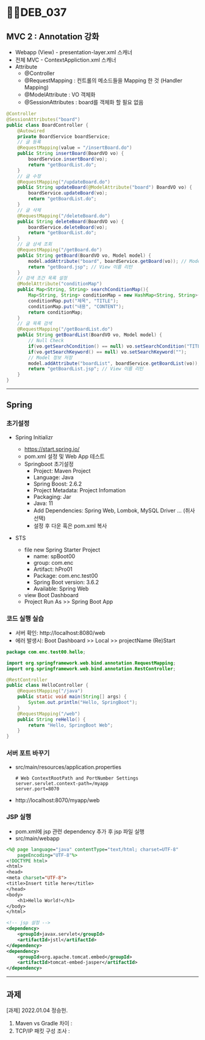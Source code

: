 # DEB_037



## MVC 2 : Annotation 강화

* Webapp (View) - presentation-layer.xml 스캐너
* 전체 MVC - ContextAppliction.xml 스캐너
* Attribute
  * @Controller 
  * @RequestMapping : 컨트롤의 메소드들을 Mapping 한 것 (Handler Mapping)
  * @ModelAttribute : VO 객체화
  * @SessionAttributes : board를 객체화 할 필요 없음

```java
@Controller
@SessionAttributes("board")
public class BoardController {
	@Autowired
	private BoardService boardService;
	// 글 등록
	@RequestMapping(value = "/insertBoard.do")
	public String insertBoard(BoardVO vo) {
		boardService.insertBoard(vo);
		return "getBoardList.do";
	}
	// 글 수정
	@RequestMapping("/updateBoard.do")
	public String updateBoard(@ModelAttribute("board") BoardVO vo) {			
		boardService.updateBoard(vo);
		return "getBoardList.do";
	}
	// 글 삭제
	@RequestMapping("/deleteBoard.do")
	public String deleteBoard(BoardVO vo) {
		boardService.deleteBoard(vo);
		return "getBoardList.do";
	}
	// 글 상세 조회
	@RequestMapping("/getBoard.do")
	public String getBoard(BoardVO vo, Model model) {
		model.addAttribute("board", boardService.getBoard(vo)); // Model 정보 저장
		return "getBoard.jsp"; // View 이름 리턴
	}
	// 검색 조건 목록 설정
	@ModelAttribute("conditionMap")
	public Map<String, String> searchConditionMap(){
		Map<String, String> conditionMap = new HashMap<String, String>();
		conditionMap.put("제목", "TITLE");
		conditionMap.put("내용", "CONTENT");
		return conditionMap;
	}
	// 글 목록 검색
	@RequestMapping("/getBoardList.do")
	public String getBoardList(BoardVO vo, Model model) {
		// Null Check
		if(vo.getSearchCondition() == null) vo.setSearchCondition("TITLE");
		if(vo.getSearchKeyword() == null) vo.setSearchKeyword("");
		// Model 정보 저장
		model.addAttribute("boardList", boardService.getBoardList(vo));		
		return "getBoardList.jsp"; // View 이름 리턴
	}
}
```

---

## Spring 

### 초기설정

* Spring Initializr
  * https://start.spring.io/
  * pom.xml 설정 및 Web App 테스트
  * Springboot 초기설정 
    * Project: Maven Project
    * Language: Java
    * Spring Boost: 2.6.2
    * Project Metadata: Project Infomation
    * Packaging: Jar
    * Java: 11
    * Add Dependencies: Spring Web, Lombok, MySQL Driver ... (취사선택)
    * 설정 후 다운 혹은 pom.xml 복사

* STS
  * file new Spring Starter Project
    * name: spBoot00
    * group: com.enc
    * Artifact: hPro01
    * Package: com.enc.test00
    * Spring Boot version: 3.6.2
    * Available: Spring Web
  * view Boot Dashboard
  * Project Run As >> Spring Boot App

### 코드 실행 실습

* 서버 확인: http://localhost:8080/web
* 에러 발생시: Boot Dashboard >> Local >> projectName (Re)Start

```java
package com.enc.test00.hello;

import org.springframework.web.bind.annotation.RequestMapping;
import org.springframework.web.bind.annotation.RestController;

@RestController
public class HelloController {
	@RequestMapping("/java")
	public static void main(String[] args) {
		System.out.println("Hello, SpringBoot");
	}
	@RequestMapping("/web")
	public String reHello() {
		return "Hello, SpringBoot Web";
	}
}

```

### 서버 포트 바꾸기

* src/main/resources/application.properties

  ```
  # Web ContextRootPath and PortNumber Settings
  server.servlet.context-path=/myapp
  server.port=8070
  ```

* http://localhost:8070/myapp/web

### JSP 실행

* pom.xml에 jsp 관련 dependency 추가 후 jsp 파일 실행
* src/main/webapp

```jsp
<%@ page language="java" contentType="text/html; charset=UTF-8"
    pageEncoding="UTF-8"%>
<!DOCTYPE html>
<html>
<head>
<meta charset="UTF-8">
<title>Insert title here</title>
</head>
<body>
	<h1>Hello World!</h1>
</body>
</html>
```

```xml
<!-- jsp 설정 -->
<dependency>
	<groupId>javax.servlet</groupId>
	<artifactId>jstl</artifactId>
</dependency>
<dependency>
	<groupId>org.apache.tomcat.embed</groupId>
	<artifactId>tomcat-embed-jasper</artifactId>
</dependency>
```

---

## 과제

[과제] 2022.01.04 정승헌.

1. Maven vs Gradle 차이 : 
2. TCP/IP 패킷 구성 조사 :
